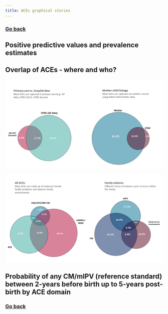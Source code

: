```yaml
---
title: ACEs graphical stories
---
```


### [Go back](https://shabeer-syed.github.io/ACEs/)

## Positive predictive values and prevalence estimates

<div class="flourish-embed flourish-chart" data-src="visualisation/7641035"><script src="https://public.flourish.studio/resources/embed.js"></script></div>

## Overlap of ACEs - where and who?

![alt text](https://github.com/shabeer-syed/ACEs/raw/main/venn.png "workflow")

![alt text](https://github.com/shabeer-syed/ACEs/raw/main/venn2.png "workflow")


## Probability of any CM/mIPV (reference standard) between 2-years before birth up to 5-years post-birth by ACE domain

<div class="flourish-embed flourish-chart" data-src="visualisation/7643312"><script src="https://public.flourish.studio/resources/embed.js"></script></div>

### [Go back](https://shabeer-syed.github.io/ACEs/)

<script src="http://code.jquery.com/jquery-1.4.2.min.js"></script> <script> var x = document.getElementsByClassName("site-footer-credits"); setTimeout(() => { x[0].remove(); }, 10); </script>